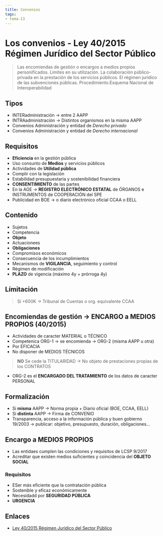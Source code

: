 ```yaml
---
title: Convenios
tags:
- tema-13
---
```

# Los convenios - Ley 40/2015 Régimen Jurídico del Sector Público
> Las encomiendas de gestión o encargos a medios propios personificados. Límites en su utilización. La colaboración público-privada en la prestación de los servicios públicos. El régimen jurídico de las subvenciones públicas. Procedimiento.Esquema Nacional de Interoperabilidad

## Tipos
* INTERadministración -> entre 2 AAPP
* INTRAadministración -> Distintos organismos en la misma AAPP
* Convenios Administración y entidad de _Derecho privado_
* Convenios Administración y entidad de _Derecho internacional_

## Requisitos
* **Eficiencia** en la gestión pública
* Uso consunto de **Medios** y servicios públicos
* Actividades de **Utilidad pública**
* Complir con la legislación
* Estabilidad presupuestaria y sostenibilidad financiera
* **CONSENTIMIENTO** de las partes
* En la AGE -> **REGISTRO ELECTRÓNICO ESTATAL** de ÓRGANOS e INSTRUMENTOS de COOPERACIÓN del SPE
* Publicidad en BOE -> o diario electrónico oficial CCAA o EELL

## Contenido
* Sujetos
* Competencia
* **Objeto**
* Actuacionees
* **Obligaciones**
* Compromisos económicos
* Consecuencia de los incumplimientos
* Mecanismos de **VIGILANCIA**, seguimiento y control
* Régimen de modificación
* **PLAZO** de vigencia (máximo 4y + prórroga 4y)

## Límitación
> Si +600K -> Tribunal de Cuentas o org. equivalente CCAA

## Encomiendas de gestión -> **ENCARGO a MEDIOS PROPIOS** (40/2015)
* Actividades de caracter MATERIAL o TÉCNICO
* Competenica ORG-1 -> se encomienda -> ORG-2 (misma AAPP u otra)
* Por EFICACIA
* No disponer de MEDIOS TÉCNICOS

> **NO** Se cede la TITULARIDAD -> No objeto de prestaciones propias de los CONTRATOS

* ORG-2 es el **ENCARGADO DEL TRATAMIENTO** de los datos de caracter PERSONAL

## Formalización
* Si **misma** AAPP -> Norma propia + Diario oficial (BOE, CCAA, EELL)
* Si **distinta** AAPP -> Firma de CONVENIO
* Transparencia, acceso a la información pública y buen gobierno 19/2003 -> publicar: objetivo, presupuesto, duración, obligaciones...

## Encargo a MEDIOS PROPIOS
* Las entidaes cumplen las condiciones y requisitos de LCSP 9/2017
* Acreditar que existen medios suficientes y coincidencia del **OBJETO SOCIAL**

### Requisitos
* ESer más eficiente que la contratación pública
* Sostenible y eficaz económicamente
* Necesidadd por **SEGURIDAD PÚBLICA**
* **URGENCIA**

## Enlaces

* [Ley 40/2015 Régimen Jurídico del Sector Público](https://www.boe.es/buscar/act.php?id=BOE-A-2015-10566)